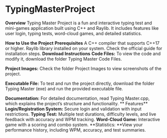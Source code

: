 # TypingMasterProject
**Overview**
Typing Master Project is a fun and interactive typing test and mini-games application built using C++ and Raylib. It includes features like user login, typing tests, word-cloud games, and detailed statistics.

**How to Use the Project**
**Prerequisites**
A C++ compiler that supports C++17 or higher.
Raylib library installed on your system. Check the official guide for installation steps.
**Download Instructions**
**Code Files:**
To view the code and modify it, download the folder Typing Master Code Files.

**Project Images:**
Check the folder Project Images to view screenshots of the project.

**Executable File:**
To test and run the project directly, download the folder Typing Master (exe) and run the provided executable file.

**Documentation:**
For detailed documentation, read Typing Master.cpp, which explains the project’s structure and functionality.
**
Features**
**Login/Registration System:** Secure login and validation with input restrictions.
**Typing Test:** Multiple test durations, difficulty levels, and live feedback with accuracy and WPM tracking.
**Word-Cloud Game:** Interactive game with a scoring and combo system.
**Statistics: **View your performance history, including WPM, accuracy, and test summaries.
